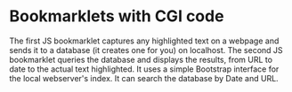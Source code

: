 Bookmarklets with CGI code
==========================

The first JS bookmarklet captures any highlighted text on a webpage and sends it to a database (it creates one for you) on localhost. The second JS bookmarklet queries the database and displays the results, from URL to date to the actual text highlighted. It uses a simple Bootstrap interface for the local webserver's index. It can search the database by Date and URL.